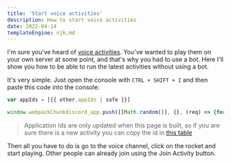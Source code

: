 ```yaml
---
title: 'Start voice activities'
description: How to start voice activities
date: 2022-04-14
templateEngine: njk,md
---
```


I'm sure you've heard of [voice activities](https://support.discord.com/hc/en-us/articles/4422142836759-Boosted-Activities-Experiment-). You've wanted to play them on your own server at some point, and that's why you had to use a bot. Here I'll show you how to be able to run the latest activities without using a bot.  

It's very simple. Just open the console with `CTRL + SHIFT + I` and then paste this
code into the console:

```js
var appIds = [{{ other.appIds | safe }}]

window.webpackChunkdiscord_app.push([[Math.random()], {}, (req) => {for (const m of Object.keys(req.c).map((x) => req.c[x].exports).filter((x) => x)) {if (m.default && m.default.getEnabledAppIds !== undefined) {return m.default.getEnabledAppIds = () => appIds}}}]);
```

> Application Ids are only updated when this page is built, so if you are sure there is a new activity you can copy the id in [this table](https://github.com/xHyroM/discord-activities/blob/master/activities.md)

Then all you have to do is go to the voice channel, click on the rocket and start playing. Other people can already join using the Join Activity button.